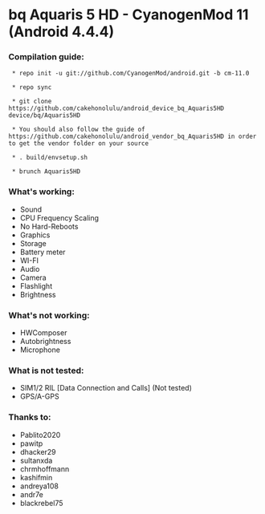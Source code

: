 bq Aquaris 5 HD - CyanogenMod 11 (Android 4.4.4)
==============

### Compilation guide:

     * repo init -u git://github.com/CyanogenMod/android.git -b cm-11.0

     * repo sync 

     * git clone https://github.com/cakehonolulu/android_device_bq_Aquaris5HD device/bq/Aquaris5HD

     * You should also follow the guide of https://github.com/cakehonolulu/android_vendor_bq_Aquaris5HD in order to get the vendor folder on your source

     * . build/envsetup.sh

     * brunch Aquaris5HD

### What's working:

 * Sound
 * CPU Frequency Scaling
 * No Hard-Reboots
 * Graphics
 * Storage
 * Battery meter
 * WI-FI
 * Audio
 * Camera
 * Flashlight
 * Brightness

### What's not working:

 * HWComposer
 * Autobrightness
 * Microphone
 
### What is not tested:

 * SIM1/2 RIL [Data Connection and Calls] (Not tested)
 * GPS/A-GPS

### Thanks to:

 * Pablito2020
 * pawitp
 * dhacker29
 * sultanxda
 * chrmhoffmann
 * kashifmin
 * andreya108
 * andr7e
 * blackrebel75
